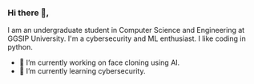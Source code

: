 ### Hi there 👋,
I am an undergraduate student in Computer Science and Engineering at GGSIP University. I'm a cybersecurity and ML enthusiast. I like coding in python.

- 🔭 I’m currently working on face cloning using AI.
- 🌱 I’m currently learning cybersecurity.
<!--
**rahulsingh237/rahulsingh237** is a ✨ _special_ ✨ repository because its `README.md` (this file) appears on your GitHub profile.

Here are some ideas to get you started:

- 🔭 I’m currently working on ...
- 🌱 I’m currently learning ...
- 👯 I’m looking to collaborate on ...
- 🤔 I’m looking for help with ...
- 💬 Ask me about ...
- 📫 How to reach me: ...
- 😄 Pronouns: ...
- ⚡ Fun fact: ...
-->
